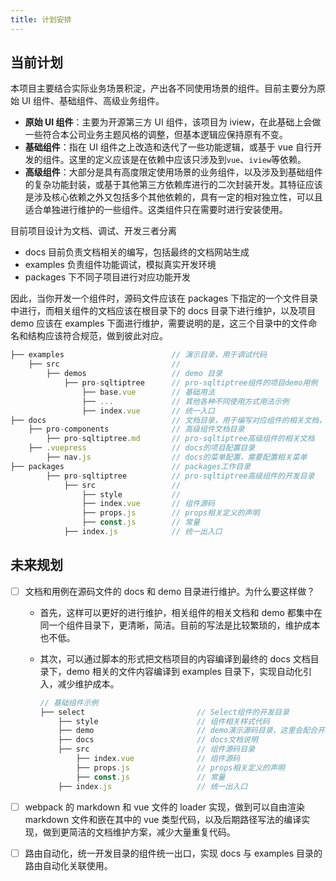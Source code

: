 ```yaml
---
title: 计划安排
---
```


## 当前计划

本项目主要结合实际业务场景积淀，产出各不同使用场景的组件。目前主要分为原始 UI 组件、基础组件、高级业务组件。

- **原始 UI 组件**：主要为开源第三方 UI 组件，该项目为 iview，在此基础上会做一些符合本公司业务主题风格的调整，但基本逻辑应保持原有不变。
- **基础组件**：指在 UI 组件之上改造和迭代了一些功能逻辑，或基于 vue 自行开发的组件。这里的定义应该是在依赖中应该只涉及到`vue`、`iview`等依赖。
- **高级组件**：大部分是具有高度限定使用场景的业务组件，以及涉及到基础组件的复杂功能封装，或基于其他第三方依赖库进行的二次封装开发。其特征应该是涉及核心依赖之外又包括多个其他依赖的，具有一定的相对独立性，可以且适合单独进行维护的一些组件。这类组件只在需要时进行安装使用。

目前项目设计为文档、调试、开发三者分离

- docs 目前负责文档相关的编写，包括最终的文档网站生成
- examples 负责组件功能调试，模拟真实开发环境
- packages 下不同子项目进行对应功能开发

因此，当你开发一个组件时，源码文件应该在 packages 下指定的一个文件目录中进行，而相关组件的文档应该在根目录下的 docs 目录下进行维护，以及项目 demo 应该在 examples 下面进行维护，需要说明的是，这三个目录中的文件命名和结构应该符合规范，做到彼此对应。

```js
├── examples                        // 演示目录，用于调试代码
    ├── src                         //
        ├── demos                   // demo 目录
            ├── pro-sqltiptree      // pro-sqltiptree组件的项目demo用例
                ├── base.vue        // 基础用法
                ├── ...             // 其他各种不同使用方式用法示例
                ├── index.vue       // 统一入口
├── docs                            // 文档目录，用于编写对应组件的相关文档，以及文档网站的建设配置
    ├── pro-components              // 高级组件文档目录
        ├── pro-sqltiptree.md       // pro-sqltiptree高级组件的相关文档
    ├── .vuepress                   // docs的项目配置目录
        ├── nav.js                  // docs的菜单配置，需要配置相关菜单
├── packages                        // packages工作目录
        ├── pro-sqltiptree          // pro-sqltiptree高级组件的开发目录
            ├── src                 //
                ├── style           //
                ├── index.vue       // 组件源码
                ├── props.js        // props相关定义的声明
                ├── const.js        // 常量
            ├── index.js            // 统一出入口
```

## 未来规划

- [ ] 文档和用例在源码文件的 docs 和 demo 目录进行维护。为什么要这样做？

  - 首先，这样可以更好的进行维护，相关组件的相关文档和 demo 都集中在同一个组件目录下，更清晰，简洁。目前的写法是比较繁琐的，维护成本也不低。
  - 其次，可以通过脚本的形式把文档项目的内容编译到最终的 docs 文档目录下，demo 相关的文件内容编译到 examples 目录下，实现自动化引入，减少维护成本。

    ```js
    // 基础组件示例
    ├── select                         // Select组件的开发目录
        ├── style                      // 组件相关样式代码
        ├── demo                       // demo演示源码目录，这里会配合开发工具和脚本实现渲染展示
        ├── docs                       // docs文档说明
        ├── src                        // 组件源码目录
            ├── index.vue              // 组件源码
            ├── props.js               // props相关定义的声明
            ├── const.js               // 常量
        ├── index.js                   // 统一出入口
    ```

- [ ] webpack 的 markdown 和 vue 文件的 loader 实现，做到可以自由渲染 markdown 文件和嵌在其中的 vue 类型代码，以及后期路径写法的编译实现，做到更简洁的文档维护方案，减少大量重复代码。
- [ ] 路由自动化，统一开发目录的组件统一出口，实现 docs 与 examples 目录的路由自动化关联使用。
